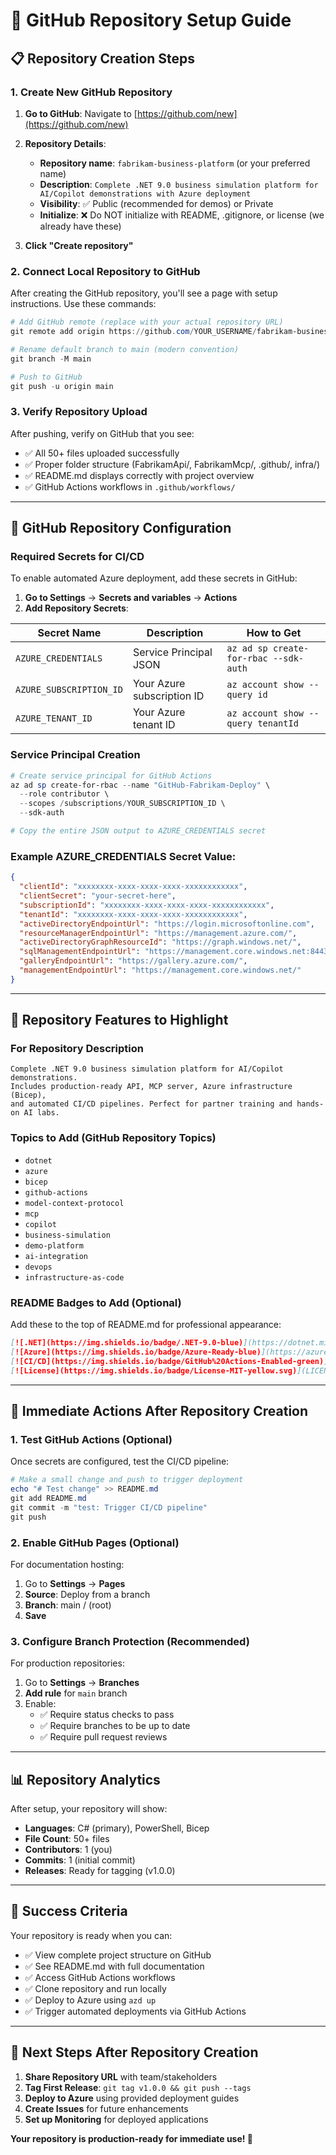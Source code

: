 # 🚀 GitHub Repository Setup Guide

## 📋 Repository Creation Steps

### 1. Create New GitHub Repository

1. **Go to GitHub**: Navigate to [https://github.com/new](https://github.com/new)
2. **Repository Details**:
   - **Repository name**: `fabrikam-business-platform` (or your preferred name)
   - **Description**: `Complete .NET 9.0 business simulation platform for AI/Copilot demonstrations with Azure deployment`
   - **Visibility**: ✅ Public (recommended for demos) or Private
   - **Initialize**: ❌ Do NOT initialize with README, .gitignore, or license (we already have these)

3. **Click "Create repository"**

### 2. Connect Local Repository to GitHub

After creating the GitHub repository, you'll see a page with setup instructions. Use these commands:

```powershell
# Add GitHub remote (replace with your actual repository URL)
git remote add origin https://github.com/YOUR_USERNAME/fabrikam-business-platform.git

# Rename default branch to main (modern convention)
git branch -M main

# Push to GitHub
git push -u origin main
```

### 3. Verify Repository Upload

After pushing, verify on GitHub that you see:
- ✅ All 50+ files uploaded successfully
- ✅ Proper folder structure (FabrikamApi/, FabrikamMcp/, .github/, infra/)
- ✅ README.md displays correctly with project overview
- ✅ GitHub Actions workflows in `.github/workflows/`

---

## 🔧 GitHub Repository Configuration

### Required Secrets for CI/CD

To enable automated Azure deployment, add these secrets in GitHub:

1. **Go to Settings** → **Secrets and variables** → **Actions**
2. **Add Repository Secrets**:

| Secret Name | Description | How to Get |
|-------------|-------------|------------|
| `AZURE_CREDENTIALS` | Service Principal JSON | `az ad sp create-for-rbac --sdk-auth` |
| `AZURE_SUBSCRIPTION_ID` | Your Azure subscription ID | `az account show --query id` |
| `AZURE_TENANT_ID` | Your Azure tenant ID | `az account show --query tenantId` |

### Service Principal Creation

```powershell
# Create service principal for GitHub Actions
az ad sp create-for-rbac --name "GitHub-Fabrikam-Deploy" \
  --role contributor \
  --scopes /subscriptions/YOUR_SUBSCRIPTION_ID \
  --sdk-auth

# Copy the entire JSON output to AZURE_CREDENTIALS secret
```

### Example AZURE_CREDENTIALS Secret Value:
```json
{
  "clientId": "xxxxxxxx-xxxx-xxxx-xxxx-xxxxxxxxxxxx",
  "clientSecret": "your-secret-here",
  "subscriptionId": "xxxxxxxx-xxxx-xxxx-xxxx-xxxxxxxxxxxx",
  "tenantId": "xxxxxxxx-xxxx-xxxx-xxxx-xxxxxxxxxxxx",
  "activeDirectoryEndpointUrl": "https://login.microsoftonline.com",
  "resourceManagerEndpointUrl": "https://management.azure.com/",
  "activeDirectoryGraphResourceId": "https://graph.windows.net/",
  "sqlManagementEndpointUrl": "https://management.core.windows.net:8443/",
  "galleryEndpointUrl": "https://gallery.azure.com/",
  "managementEndpointUrl": "https://management.core.windows.net/"
}
```

---

## 🌟 Repository Features to Highlight

### For Repository Description
```
Complete .NET 9.0 business simulation platform for AI/Copilot demonstrations. 
Includes production-ready API, MCP server, Azure infrastructure (Bicep), 
and automated CI/CD pipelines. Perfect for partner training and hands-on AI labs.
```

### Topics to Add (GitHub Repository Topics)
- `dotnet`
- `azure`
- `bicep`
- `github-actions`
- `model-context-protocol`
- `mcp`
- `copilot`
- `business-simulation`
- `demo-platform`
- `ai-integration`
- `devops`
- `infrastructure-as-code`

### README Badges to Add (Optional)
Add these to the top of README.md for professional appearance:

```markdown
[![.NET](https://img.shields.io/badge/.NET-9.0-blue)](https://dotnet.microsoft.com/)
[![Azure](https://img.shields.io/badge/Azure-Ready-blue)](https://azure.microsoft.com/)
[![CI/CD](https://img.shields.io/badge/GitHub%20Actions-Enabled-green)](https://github.com/features/actions)
[![License](https://img.shields.io/badge/License-MIT-yellow.svg)](LICENSE)
```

---

## 🎯 Immediate Actions After Repository Creation

### 1. Test GitHub Actions (Optional)
Once secrets are configured, test the CI/CD pipeline:

```powershell
# Make a small change and push to trigger deployment
echo "# Test change" >> README.md
git add README.md
git commit -m "test: Trigger CI/CD pipeline"
git push
```

### 2. Enable GitHub Pages (Optional)
For documentation hosting:
1. Go to **Settings** → **Pages**
2. **Source**: Deploy from a branch
3. **Branch**: main / (root)
4. **Save**

### 3. Configure Branch Protection (Recommended)
For production repositories:
1. Go to **Settings** → **Branches**
2. **Add rule** for `main` branch
3. Enable:
   - ✅ Require status checks to pass
   - ✅ Require branches to be up to date
   - ✅ Require pull request reviews

---

## 📊 Repository Analytics

After setup, your repository will show:
- **Languages**: C# (primary), PowerShell, Bicep
- **File Count**: 50+ files
- **Contributors**: 1 (you)
- **Commits**: 1 (initial commit)
- **Releases**: Ready for tagging (v1.0.0)

---

## 🎉 Success Criteria

Your repository is ready when you can:
- ✅ View complete project structure on GitHub
- ✅ See README.md with full documentation
- ✅ Access GitHub Actions workflows
- ✅ Clone repository and run locally
- ✅ Deploy to Azure using `azd up`
- ✅ Trigger automated deployments via GitHub Actions

---

## 🚀 Next Steps After Repository Creation

1. **Share Repository URL** with team/stakeholders
2. **Tag First Release**: `git tag v1.0.0 && git push --tags`
3. **Deploy to Azure** using provided deployment guides
4. **Create Issues** for future enhancements
5. **Set up Monitoring** for deployed applications

**Your repository is production-ready for immediate use! 🎯**

